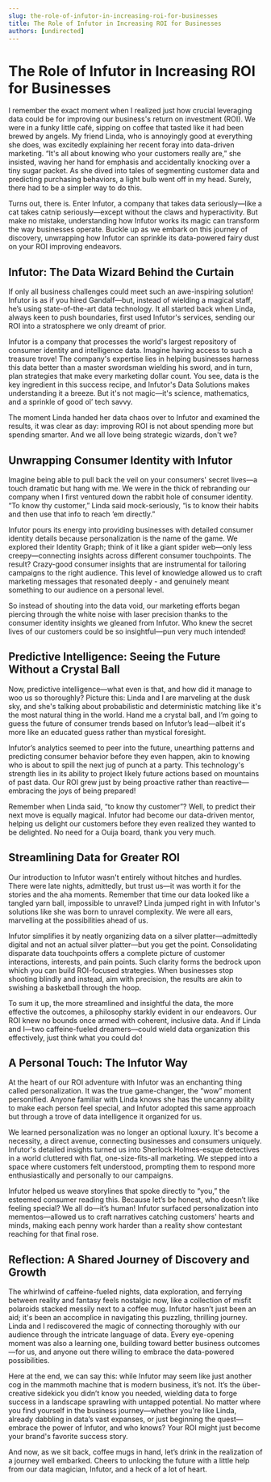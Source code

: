```yaml
---
slug: the-role-of-infutor-in-increasing-roi-for-businesses
title: The Role of Infutor in Increasing ROI for Businesses
authors: [undirected]
---
```



# The Role of Infutor in Increasing ROI for Businesses

I remember the exact moment when I realized just how crucial leveraging data could be for improving our business's return on investment (ROI). We were in a funky little café, sipping on coffee that tasted like it had been brewed by angels. My friend Linda, who is annoyingly good at everything she does, was excitedly explaining her recent foray into data-driven marketing. “It's all about knowing who your customers really are,” she insisted, waving her hand for emphasis and accidentally knocking over a tiny sugar packet. As she dived into tales of segmenting customer data and predicting purchasing behaviors, a light bulb went off in my head. Surely, there had to be a simpler way to do this.

Turns out, there is. Enter Infutor, a company that takes data seriously—like a cat takes catnip seriously—except without the claws and hyperactivity. But make no mistake, understanding how Infutor works its magic can transform the way businesses operate. Buckle up as we embark on this journey of discovery, unwrapping how Infutor can sprinkle its data-powered fairy dust on your ROI improving endeavors.

## Infutor: The Data Wizard Behind the Curtain

If only all business challenges could meet such an awe-inspiring solution! Infutor is as if you hired Gandalf—but, instead of wielding a magical staff, he’s using state-of-the-art data technology. It all started back when Linda, always keen to push boundaries, first used Infutor's services, sending our ROI into a stratosphere we only dreamt of prior.

Infutor is a company that processes the world's largest repository of consumer identity and intelligence data. Imagine having access to such a treasure trove! The company's expertise lies in helping businesses harness this data better than a master swordsman wielding his sword, and in turn, plan strategies that make every marketing dollar count. You see, data is the key ingredient in this success recipe, and Infutor's Data Solutions makes understanding it a breeze. But it's not magic—it's science, mathematics, and a sprinkle of good ol’ tech savvy.

The moment Linda handed her data chaos over to Infutor and examined the results, it was clear as day: improving ROI is not about spending more but spending smarter. And we all love being strategic wizards, don't we?

## Unwrapping Consumer Identity with Infutor

Imagine being able to pull back the veil on your consumers' secret lives—a touch dramatic but hang with me. We were in the thick of rebranding our company when I first ventured down the rabbit hole of consumer identity. “To know thy customer,” Linda said mock-seriously, “is to know their habits and then use that info to reach ’em directly.”

Infutor pours its energy into providing businesses with detailed consumer identity details because personalization is the name of the game. We explored their Identity Graph; think of it like a giant spider web—only less creepy—connecting insights across different consumer touchpoints. The result? Crazy-good consumer insights that are instrumental for tailoring campaigns to the right audience. This level of knowledge allowed us to craft marketing messages that resonated deeply - and genuinely meant something to our audience on a personal level.

So instead of shouting into the data void, our marketing efforts began piercing through the white noise with laser precision thanks to the consumer identity insights we gleaned from Infutor. Who knew the secret lives of our customers could be so insightful—pun very much intended!

## Predictive Intelligence: Seeing the Future Without a Crystal Ball

Now, predictive intelligence—what even is that, and how did it manage to woo us so thoroughly? Picture this: Linda and I are marveling at the dusk sky, and she's talking about probabilistic and deterministic matching like it's the most natural thing in the world. Hand me a crystal ball, and I’m going to guess the future of consumer trends based on Infutor’s lead—albeit it's more like an educated guess rather than mystical foresight.

Infutor’s analytics seemed to peer into the future, unearthing patterns and predicting consumer behavior before they even happen, akin to knowing who is about to spill the next jug of punch at a party. This technology's strength lies in its ability to project likely future actions based on mountains of past data. Our ROI grew just by being proactive rather than reactive—embracing the joys of being prepared!

Remember when Linda said, “to know thy customer”? Well, to predict their next move is equally magical. Infutor had become our data-driven mentor, helping us delight our customers before they even realized they wanted to be delighted. No need for a Ouija board, thank you very much.

## Streamlining Data for Greater ROI

Our introduction to Infutor wasn't entirely without hitches and hurdles. There were late nights, admittedly, but trust us—it was worth it for the stories and the aha moments. Remember that time our data looked like a tangled yarn ball, impossible to unravel? Linda jumped right in with Infutor's solutions like she was born to unravel complexity. We were all ears, marvelling at the possibilities ahead of us.

Infutor simplifies it by neatly organizing data on a silver platter—admittedly digital and not an actual silver platter—but you get the point. Consolidating disparate data touchpoints offers a complete picture of customer interactions, interests, and pain points. Such clarity forms the bedrock upon which you can build ROI-focused strategies. When businesses stop shooting blindly and instead, aim with precision, the results are akin to swishing a basketball through the hoop.

To sum it up, the more streamlined and insightful the data, the more effective the outcomes, a philosophy starkly evident in our endeavors. Our ROI knew no bounds once armed with coherent, inclusive data. And if Linda and I—two caffeine-fueled dreamers—could wield data organization this effectively, just think what you could do!

## A Personal Touch: The Infutor Way

At the heart of our ROI adventure with Infutor was an enchanting thing called personalization. It was the true game-changer, the “wow” moment personified. Anyone familiar with Linda knows she has the uncanny ability to make each person feel special, and Infutor adopted this same approach but through a trove of data intelligence it organized for us.

We learned personalization was no longer an optional luxury. It's become a necessity, a direct avenue, connecting businesses and consumers uniquely. Infutor's detailed insights turned us into Sherlock Holmes-esque detectives in a world cluttered with flat, one-size-fits-all marketing. We stepped into a space where customers felt understood, prompting them to respond more enthusiastically and personally to our campaigns.

Infutor helped us weave storylines that spoke directly to “you,” the esteemed consumer reading this. Because let’s be honest, who doesn’t like feeling special? We all do—it’s human! Infutor surfaced personalization into mementos—allowed us to craft narratives catching customers' hearts and minds, making each penny work harder than a reality show contestant reaching for that final rose.

## Reflection: A Shared Journey of Discovery and Growth

The whirlwind of caffeine-fueled nights, data exploration, and ferrying between reality and fantasy feels nostalgic now, like a collection of misfit polaroids stacked messily next to a coffee mug. Infutor hasn’t just been an aid; it's been an accomplice in navigating this puzzling, thrilling journey. Linda and I rediscovered the magic of connecting thoroughly with our audience through the intricate language of data. Every eye-opening moment was also a learning one, building toward better business outcomes—for us, and anyone out there willing to embrace the data-powered possibilities.

Here at the end, we can say this: while Infutor may seem like just another cog in the mammoth machine that is modern business, it’s not. It’s the über-creative sidekick you didn’t know you needed, wielding data to forge success in a landscape sprawling with untapped potential. No matter where you find yourself in the business journey—whether you're like Linda, already dabbling in data’s vast expanses, or just beginning the quest—embrace the power of Infutor, and who knows? Your ROI might just become your brand's favorite success story.

And now, as we sit back, coffee mugs in hand, let’s drink in the realization of a journey well embarked. Cheers to unlocking the future with a little help from our data magician, Infutor, and a heck of a lot of heart.